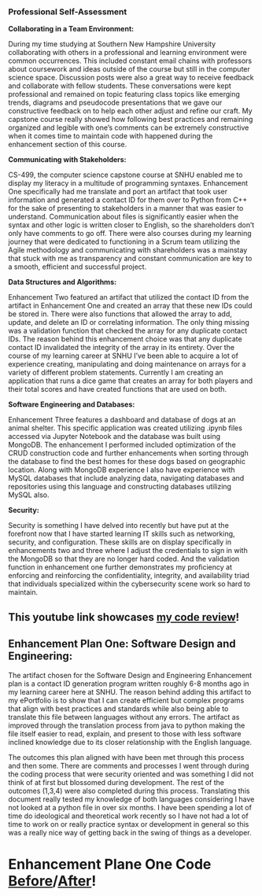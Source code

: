### **Professional Self-Assessment**

**Collaborating in a Team Environment:**

During my time studying at Southern New Hampshire University collaborating with others in a professional and learning environment were common occurrences. This included constant email chains with professors about coursework and ideas outside of the course but still in the computer science space. Discussion posts were also a great way to receive feedback and collaborate with fellow students. These conversations were kept professional and remained on topic featuring class topics like emerging trends, diagrams and pseudocode presentations that we gave our constructive feedback on to help each other adjust and refine our craft. My capstone course really showed how following best practices and remaining organized and legible with one’s comments can be extremely constructive when it comes time to maintain code with happened during the enhancement section of this course.

**Communicating with Stakeholders:**

CS-499, the computer science capstone course at SNHU enabled me to display my literacy in a multitude of programming syntaxes. Enhancement One specifically had me translate and port an artifact that took user information and generated a contact ID for them over to Python from C++ for the sake of presenting to stakeholders in a manner that was easier to understand. Communication about files is significantly easier when the syntax and other logic is written closer to English, so the shareholders don’t only have comments to go off. There were also courses during my learning journey that were dedicated to functioning in a Scrum team utilizing the Agile methodology and communicating with shareholders was a mainstay that stuck with me as transparency and constant communication are key to a smooth, efficient and successful project.

**Data Structures and Algorithms:**

Enhancement Two featured an artifact that utilized the contact ID from the artifact in Enhancement One and created an array that these new IDs could be stored in. There were also functions that allowed the array to add, update, and delete an ID or correlating information. The only thing missing was a validation function that checked the array for any duplicate contact IDs. The reason behind this enhancement choice was that any duplicate contact ID invalidated the integrity of the array in its entirety. Over the course of my learning career at SNHU I’ve been able to acquire a lot of experience creating, manipulating and doing maintenance on arrays for a variety of different problem statements. Currently I am creating an application that runs a dice game that creates an array for both players and their total scores and have created functions that are used on both.

**Software Engineering and Databases:**

Enhancement Three features a dashboard and database of dogs at an animal shelter. This specific application was created utilizing .ipynb files accessed via Jupyter Notebook and the database was built using MongoDB. The enhancement I performed included optimization of the CRUD construction code and further enhancements when sorting through the database to find the best homes for these dogs based on geographic location. Along with MongoDB experience I also have experience with MySQL databases that include analyzing data, navigating databases and repositories using this language and constructing databases utilizing MySQL also.

**Security:**

Security is something I have delved into recently but have put at the forefront now that I have started learning IT skills such as networking, security, and configuration. These skills are on display specifically in enhancements two and three where I adjust the credentials to sign in with the MongoDB so that they are no longer hard coded. And the validation function in enhancement one further demonstrates my proficiency at enforcing and reinforcing the confidentiality, integrity, and availability triad that individuals specialized within the cybersecurity scene work so hard to maintain.

## **This youtube link showcases [my code review](https://youtu.be/Njj31jSMvbU)!**

## **Enhancement Plan One: Software Design and Engineering:**

The artifact chosen for the Software Design and Engineering Enhancement plan is a contact ID generation program written roughly 6-8 months ago in my learning career here at SNHU. The reason behind adding this artifact to my ePortfolio is to show that I can create efficient but complex programs that align with best practices and standards while also being able to translate this file between languages without any errors. The artifact as improved through the translation process from java to python making the file itself easier to read, explain, and present to those with less software inclined knowledge due to its closer relationship with the English language. 

The outcomes this plan aligned with have been met through this process and then some. There are comments and processes I went through during the coding process that were security oriented and was something I did not think of at first but blossomed during development. The rest of the outcomes (1,3,4) were also completed during this process. Translating this document really tested my knowledge of both languages considering I have not looked at a python file in over six months. I have been spending a lot of time do ideological and theoretical work recently so I have not had a lot of time to work on or really practice syntax or development in general so this was a really nice way of getting back in the swing of things as a developer.

# **Enhancement Plane One Code [Before](https://github.com/ThomasBagnardi/ePortfolio/blob/main/Contact%20(1).java)/[After](https://github.com/ThomasBagnardi/ePortfolio/blob/main/Contact.py)!**
